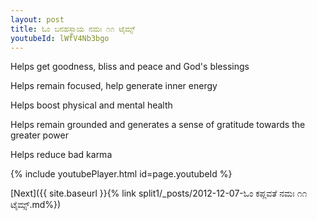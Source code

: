 ```yaml
---
layout: post
title: ಓಂ ಬನಹಸ್ಥಾಯ ನಮಃ ೧೧ ಟೈಮ್ಸ್
youtubeId: lWfV4Nb3bgo
---
```

 
 
Helps get goodness, bliss and peace and God's blessings
 
Helps remain focused, help generate inner energy 
 
Helps boost physical and mental health 
 
Helps remain grounded and generates a sense of gratitude towards the greater power 
 
Helps reduce bad karma
 
 
 
 


{% include youtubePlayer.html id=page.youtubeId %}
 
[Next]({{ site.baseurl }}{% link  split1/_posts/2012-12-07-ಓಂ ಕಪ್ಲವತೆ ನಮಃ ೧೧ ಟೈಮ್ಸ್.md%})
 
